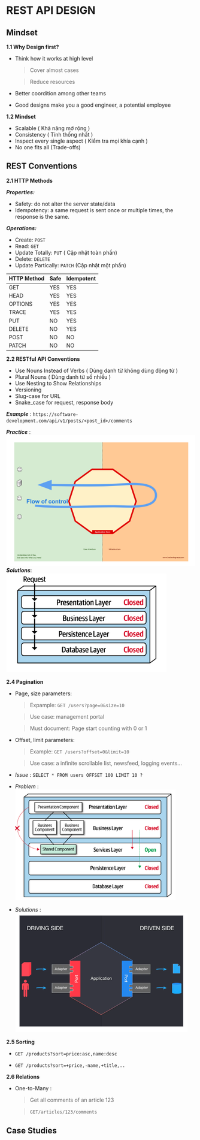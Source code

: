 # REST API DESIGN

## Mindset

**1.1 Why Design first?**

- Think how it works at high level

  > Cover almost cases

  > Reduce resources

- Better coordition among other teams
- Good designs make you a good engineer, a potential employee

**1.2 Mindset**

- Scalable ( Khả năng mở rộng )
- Consistency ( Tính thống nhất )
- Inspect every single aspect ( Kiểm tra mọi khía cạnh )
- No one fits all (Trade-offs)

## REST Conventions

**2.1 HTTP Methods**

**_Properties:_**

- Safety: do not alter the server state/data
- Idempotency: a same request is sent once or multiple times, the response is the same.

**_Operations:_**

- Create: `POST`
- Read: `GET`
- Update Totally: `PUT` ( Cập nhật toàn phần)
- Delete: `DELETE`
- Update Partically: `PATCH` (Cập nhật một phần)

| HTTP Method | Safe | Idempotent |
| :---------- | :--- | :--------- |
| GET         | YES  | YES        |
| HEAD        | YES  | YES        |
| OPTIONS     | YES  | YES        |
| TRACE       | YES  | YES        |
| PUT         | NO   | YES        |
| DELETE      | NO   | YES        |
| POST        | NO   | NO         |
| PATCH       | NO   | NO         |

**2.2 RESTful API Conventions**

- Use Nouns Instead of Verbs ( Dùng danh từ không dùng động từ )
- Plural Nouns ( Dùng danh từ số nhiều )
- Use Nesting to Show Relationships
- Versioning
- Slug-case for URL
- Snake_case for request, response body

**_Example_** : `https://software-development.com/api/v1/posts/<post_id>/comments`

**_Practice_** :
![alt text](image.png)
**_Solutions_**:<br>
![alt text](image-1.png)

**2.4 Pagination**

- Page, size parameters:

  > Expample: `GET /users?page=0&size=10`

  > Use case: management portal

  > Must document: Page start counting with 0 or 1

- Offset, limit parameters:

  > Example: `GET /users?offset=0&limit=10`

  > Use case: a infinite scrollable list, newsfeed, logging events...

- _Issue_ : `SELECT * FROM users OFFSET 100 LIMIT 10 ?`

- _Problem_ :
  ![alt text](image-2.png)

- _Solutions_ :
  ![alt text](image-3.png)

**2.5 Sorting**

- `GET /products?sort=price:asc,name:desc`

- `GET /products?sort=+price,-name,+title,..`

**2.6 Relations**

- One-to-Many :

  > Get all comments of an article 123

  > `GET/articles/123/comments`

## Case Studies
